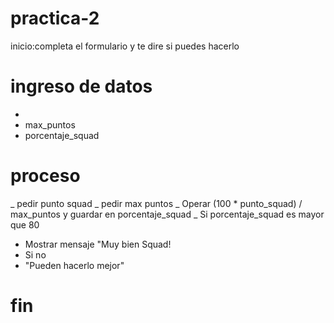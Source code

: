 # practica-2
inicio:completa el formulario y te dire si puedes hacerlo
# ingreso de datos 
- 
- max_puntos
- porcentaje_squad

# proceso
_ pedir punto squad
_ pedir max puntos 
_ Operar (100 * punto_squad) / max_puntos y guardar en porcentaje_squad
_ Si porcentaje_squad es mayor que 80
- Mostrar mensaje "Muy bien Squad!
- Si no
- "Pueden hacerlo mejor"
# fin
